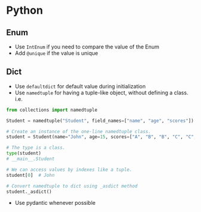 # Python

## Enum

* Use `IntEnum` if you need to compare the value of the Enum
* Add `@unique` if the value is unique

## Dict

* Use `defaultdict` for default value during initialization
* Use `namedtuple` for having a tuple-like object, without defining a class. i.e.

````py
from collections import namedtuple

Student = namedtuple("Student", field_names=["name", "age", "scores"])

# Create an instance of the one-line namedtuple class.
student = Student(name="John", age=15, scores=["A", "B", "B", "C", "C", "C"])

# The type is a class.
type(student)
# __main__.Student

# We can access values by indexes like a tuple.
student[0]  # John

# Convert namedtuple to dict using _asdict method
student._asdict()
````

* Use pydantic whenever possible